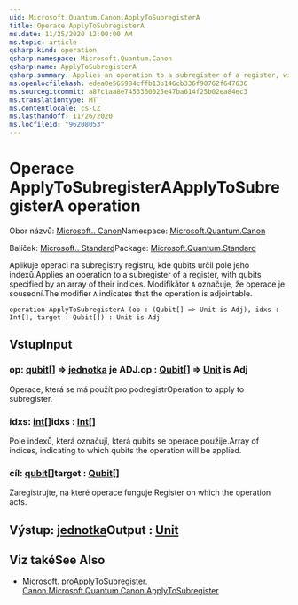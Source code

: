 ```yaml
---
uid: Microsoft.Quantum.Canon.ApplyToSubregisterA
title: Operace ApplyToSubregisterA
ms.date: 11/25/2020 12:00:00 AM
ms.topic: article
qsharp.kind: operation
qsharp.namespace: Microsoft.Quantum.Canon
qsharp.name: ApplyToSubregisterA
qsharp.summary: Applies an operation to a subregister of a register, with qubits specified by an array of their indices. The modifier `A` indicates that the operation is adjointable.
ms.openlocfilehash: edea0e565984cffb13b146cb336f90762f647636
ms.sourcegitcommit: a87c1aa8e7453360025e47ba614f25b02ea84ec3
ms.translationtype: MT
ms.contentlocale: cs-CZ
ms.lasthandoff: 11/26/2020
ms.locfileid: "96208053"
---
```

# <a name="applytosubregistera-operation"></a><span data-ttu-id="d0e58-102">Operace ApplyToSubregisterA</span><span class="sxs-lookup"><span data-stu-id="d0e58-102">ApplyToSubregisterA operation</span></span>

<span data-ttu-id="d0e58-103">Obor názvů: [Microsoft.. Canon](xref:Microsoft.Quantum.Canon)</span><span class="sxs-lookup"><span data-stu-id="d0e58-103">Namespace: [Microsoft.Quantum.Canon](xref:Microsoft.Quantum.Canon)</span></span>

<span data-ttu-id="d0e58-104">Balíček: [Microsoft.. Standard](https://nuget.org/packages/Microsoft.Quantum.Standard)</span><span class="sxs-lookup"><span data-stu-id="d0e58-104">Package: [Microsoft.Quantum.Standard](https://nuget.org/packages/Microsoft.Quantum.Standard)</span></span>


<span data-ttu-id="d0e58-105">Aplikuje operaci na subregistry registru, kde qubits určil pole jeho indexů.</span><span class="sxs-lookup"><span data-stu-id="d0e58-105">Applies an operation to a subregister of a register, with qubits specified by an array of their indices.</span></span>
<span data-ttu-id="d0e58-106">Modifikátor `A` označuje, že operace je sousední.</span><span class="sxs-lookup"><span data-stu-id="d0e58-106">The modifier `A` indicates that the operation is adjointable.</span></span>

```qsharp
operation ApplyToSubregisterA (op : (Qubit[] => Unit is Adj), idxs : Int[], target : Qubit[]) : Unit is Adj
```


## <a name="input"></a><span data-ttu-id="d0e58-107">Vstup</span><span class="sxs-lookup"><span data-stu-id="d0e58-107">Input</span></span>

### <a name="op--qubit--unit--is-adj"></a><span data-ttu-id="d0e58-108">op: [qubit](xref:microsoft.quantum.lang-ref.qubit)[] => [jednotka](xref:microsoft.quantum.lang-ref.unit)  je ADJ.</span><span class="sxs-lookup"><span data-stu-id="d0e58-108">op : [Qubit](xref:microsoft.quantum.lang-ref.qubit)[] => [Unit](xref:microsoft.quantum.lang-ref.unit)  is Adj</span></span>

<span data-ttu-id="d0e58-109">Operace, která se má použít pro podregistr</span><span class="sxs-lookup"><span data-stu-id="d0e58-109">Operation to apply to subregister.</span></span>


### <a name="idxs--int"></a><span data-ttu-id="d0e58-110">idxs: [int](xref:microsoft.quantum.lang-ref.int)[]</span><span class="sxs-lookup"><span data-stu-id="d0e58-110">idxs : [Int](xref:microsoft.quantum.lang-ref.int)[]</span></span>

<span data-ttu-id="d0e58-111">Pole indexů, která označují, která qubits se operace použije.</span><span class="sxs-lookup"><span data-stu-id="d0e58-111">Array of indices, indicating to which qubits the operation will be applied.</span></span>


### <a name="target--qubit"></a><span data-ttu-id="d0e58-112">cíl: [qubit](xref:microsoft.quantum.lang-ref.qubit)[]</span><span class="sxs-lookup"><span data-stu-id="d0e58-112">target : [Qubit](xref:microsoft.quantum.lang-ref.qubit)[]</span></span>

<span data-ttu-id="d0e58-113">Zaregistrujte, na které operace funguje.</span><span class="sxs-lookup"><span data-stu-id="d0e58-113">Register on which the operation acts.</span></span>



## <a name="output--unit"></a><span data-ttu-id="d0e58-114">Výstup: [jednotka](xref:microsoft.quantum.lang-ref.unit)</span><span class="sxs-lookup"><span data-stu-id="d0e58-114">Output : [Unit](xref:microsoft.quantum.lang-ref.unit)</span></span>



## <a name="see-also"></a><span data-ttu-id="d0e58-115">Viz také</span><span class="sxs-lookup"><span data-stu-id="d0e58-115">See Also</span></span>

- [<span data-ttu-id="d0e58-116">Microsoft. proApplyToSubregister. Canon.</span><span class="sxs-lookup"><span data-stu-id="d0e58-116">Microsoft.Quantum.Canon.ApplyToSubregister</span></span>](xref:Microsoft.Quantum.Canon.ApplyToSubregister)